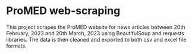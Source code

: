 # ProMED web-scraping
This project scrapes the ProMED website for news articles between 20th February, 2023 and 20th March, 2023 using BeautifulSoup and requests libraries.
The data is then cleaned and exported to both csv and excel file formats.
